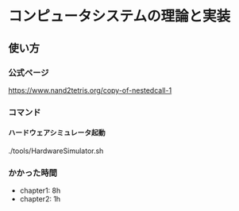 # コンピュータシステムの理論と実装

## 使い方
### 公式ページ
https://www.nand2tetris.org/copy-of-nestedcall-1

### コマンド
#### ハードウェアシミュレータ起動
./tools/HardwareSimulator.sh

### かかった時間
 - chapter1: 8h
 - chapter2: 1h
